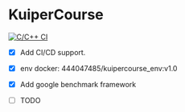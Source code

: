 # KuiperCourse
[![C/C++ CI](https://github.com/xioaxin/KuiperCourse/actions/workflows/c-cpp_ci_cd.yml/badge.svg?branch=master)](https://github.com/xioaxin/KuiperCourse/actions/workflows/c-cpp_ci_cd.yml)
- [x] Add CI/CD support.
- [x] env docker: 444047485/kuipercourse_env:v1.0
- [x] Add google benchmark framework
- [ ] TODO

